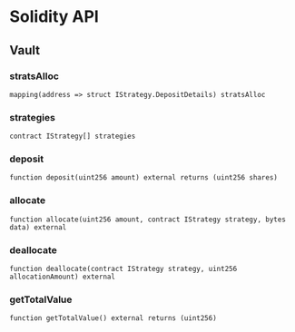 # Solidity API

## Vault

### stratsAlloc

```solidity
mapping(address => struct IStrategy.DepositDetails) stratsAlloc
```

### strategies

```solidity
contract IStrategy[] strategies
```

### deposit

```solidity
function deposit(uint256 amount) external returns (uint256 shares)
```

### allocate

```solidity
function allocate(uint256 amount, contract IStrategy strategy, bytes data) external
```

### deallocate

```solidity
function deallocate(contract IStrategy strategy, uint256 allocationAmount) external
```

### getTotalValue

```solidity
function getTotalValue() external returns (uint256)
```

